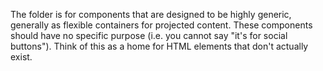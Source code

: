 The folder is for components that are designed to be highly generic, generally as flexible containers for projected content. These components should have no specific purpose (i.e. you cannot say "it's for social buttons"). Think of this as a home for HTML elements that don't actually exist.
